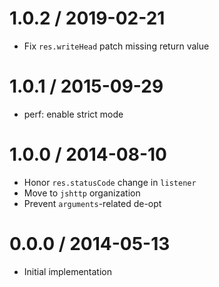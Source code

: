 1.0.2 / 2019-02-21
==================

-   Fix `res.writeHead` patch missing return value

1.0.1 / 2015-09-29
==================

-   perf: enable strict mode

1.0.0 / 2014-08-10
==================

-   Honor `res.statusCode` change in `listener`
-   Move to `jshttp` organization
-   Prevent `arguments`-related de-opt

0.0.0 / 2014-05-13
==================

-   Initial implementation
